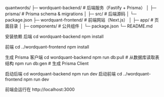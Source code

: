 quantwords/
├─ wordquant-backend/ # 后端服务（Fastify + Prisma）
│ ├─ prisma/ # Prisma schema & migrations
│ ├─ src/ # 后端源码
│ └─ package.json
├─ wordquant-frontend/ # 前端网站（Next.js）
│ ├─ app/ # 页面目录
│ ├─ components/ # 公共组件
│ └─ package.json
└─ README.md

安装依赖
后端
cd wordquant-backend
npm install

前端
cd ../wordquant-frontend
npm install

生成 Prisma 客户端
cd wordquant-backend
npm run db:pull   # 从数据库读取表结构
npm run db:gen    # 生成 Prisma Client

启动后端
cd wordquant-backend
npm run dev
启动前端
cd ../wordquant-frontend
npm run dev

前端会运行在 http://localhost:3000
